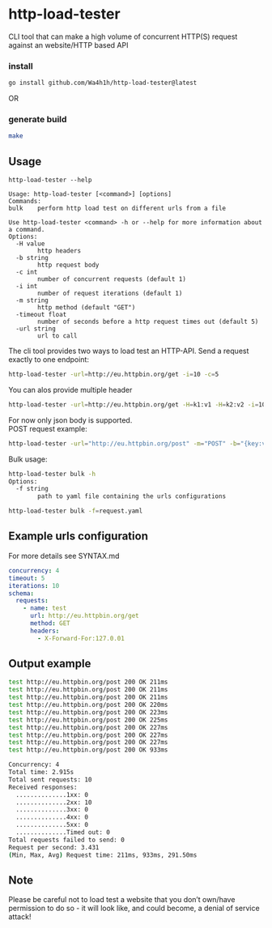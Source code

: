 # http-load-tester
CLI tool that can make a high volume of concurrent HTTP(S) request against an website/HTTP based API

### install
```bash
go install github.com/Wa4h1h/http-load-tester@latest
```

OR

### generate build
```bash
make
```


## Usage
```
http-load-tester --help

Usage: http-load-tester [<command>] [options]
Commands:
bulk    perform http load test on different urls from a file

Use http-load-tester <command> -h or --help for more information about a command.
Options:
  -H value
        http headers
  -b string
        http request body
  -c int
        number of concurrent requests (default 1)
  -i int
        number of request iterations (default 1)
  -m string
        http method (default "GET")
  -timeout float
        number of seconds before a http request times out (default 5)
  -url string
        url to call

```
The cli tool provides two ways to load test an HTTP-API. 
Send a request exactly to one endpoint:
```bash
http-load-tester -url=http://eu.httpbin.org/get -i=10 -c=5
```

You can alos provide multiple header
```bash
http-load-tester -url=http://eu.httpbin.org/get -H=k1:v1 -H=k2:v2 -i=10 -c=10
```
For now only json body is supported.\
POST request example:
```bash
http-load-tester -url="http://eu.httpbin.org/post" -m="POST" -b="{key:value}" -H=k1:v1 -H=k2:v2 -i=10 -c=10
```

Bulk usage:
```bash
http-load-tester bulk -h
Options:
  -f string
        path to yaml file containing the urls configurations
```
```bash
http-load-tester bulk -f=request.yaml
```

## Example urls configuration
For more details see SYNTAX.md
```yaml
concurrency: 4
timeout: 5
iterations: 10
schema:
  requests:
    - name: test
      url: http://eu.httpbin.org/get
      method: GET
      headers:
        - X-Forward-For:127.0.01
```
## Output example
```bash
test http://eu.httpbin.org/post 200 OK 211ms
test http://eu.httpbin.org/post 200 OK 211ms
test http://eu.httpbin.org/post 200 OK 211ms
test http://eu.httpbin.org/post 200 OK 220ms
test http://eu.httpbin.org/post 200 OK 223ms
test http://eu.httpbin.org/post 200 OK 225ms
test http://eu.httpbin.org/post 200 OK 227ms
test http://eu.httpbin.org/post 200 OK 227ms
test http://eu.httpbin.org/post 200 OK 227ms
test http://eu.httpbin.org/post 200 OK 933ms

Concurrency: 4
Total time: 2.915s
Total sent requests: 10
Received responses:
  ..............1xx: 0
  ..............2xx: 10
  ..............3xx: 0
  ..............4xx: 0
  ..............5xx: 0
  ..............Timed out: 0
Total requests failed to send: 0
Request per second: 3.431
(Min, Max, Avg) Request time: 211ms, 933ms, 291.50ms
```

## Note
Please be careful not to load test a website that you don’t own/have permission to do so - it will look like, and could become, a denial of service attack!